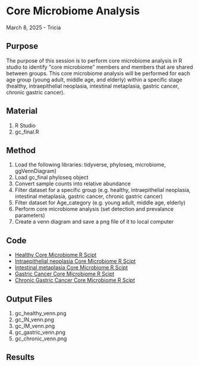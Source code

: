 # Core Microbiome Analysis

March 8, 2025 - Tricia

## Purpose
The purpose of this session is to perform core microbiome analysis in R studio to identify "core microbiome" members and members that are shared between groups. This core microbiome analysis will be performed for each age group (young adult, middle age, and elderly) within a specific stage (healthy, intraepithelial neoplasia, intestinal metaplasia, gastric cancer, chronic gastric cancer).

## Material
1. R Studio
2. gc_final.R

## Method

1. Load the following libraries: tidyverse, phyloseq, microbiome, ggVennDiagram)
2. Load gc_final phyloseq object
3. Convert sample counts into relative abundance
4. Filter dataset for a specific group (e.g. healthy, intraepithelial neoplasia, intestinal metaplasia, gastric cancer, chronic gastric cancer)
5. Filter dataset for Age_category (e.g. young adult, middle age, elderly)
6. Perform core microbiome analysis (set detection and prevalance parameters)
7. Create a venn diagram and save a png file of it to local computer

## Code
- [Healthy Core Microbiome R Scipt](RScripts/Aim3/gc_healthy_core_microbiome.R)
- [Intraepithelial neoplasia Core Microbiome R Scipt](RScripts/Aim3/gc_IN_core_microbiome.R)
- [Intestinal metaplasia Core Microbiome R Scipt](RScripts/Aim3/gc_IM_core_microbiome.R)
- [Gastric Cancer Core Microbiome R Scipt](RScripts/Aim3/gc_gastric_core_microbiome.R)
- [Chronic Gastric Cancer Core Microbiome R Scipt](RScripts/Aim3/gc_chronic_core_microbiome.R)

## Output Files
1. gc_healthy_venn.png
2. gc_IN_venn.png
3. gc_IM_venn.png
4. gc_gastric_venn.png
5. gc_chronic_venn.png

## Results

 
